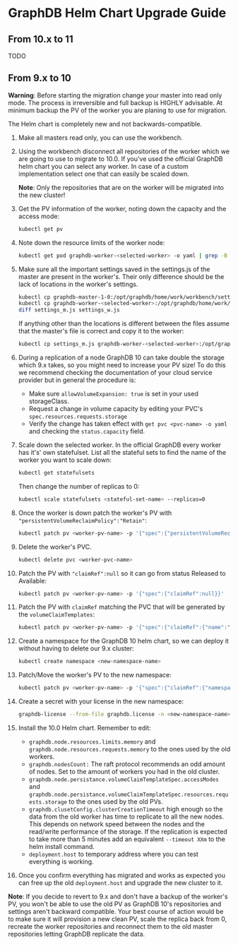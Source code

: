 # GraphDB Helm Chart Upgrade Guide

## From 10.x to 11

TODO

## From 9.x to 10

**Warning**: Before starting the migration change your master into read only mode. 
The process is irreversible and full backup is HIGHLY advisable. 
At minimum backup the PV of the worker you are planing to use for migration.

The Helm chart is completely new and not backwards-compatible.

1. Make all masters read only, you can use the workbench.

2. Using the workbench disconnect all repositories of the worker which we are going to use to migrate to 10.0.
   If you've used the official GraphDB helm chart you can select any worker. 
   In case of a custom implementation select one that can easily be scaled down.

   **Note**: Only the repositories that are on the worker will be migrated into the new cluster!

3. Get the PV information of the worker, noting down the capacity and the access mode:
   ```bash
   kubectl get pv
   ```

4. Note down the resource limits of the worker node:
   ```bash
   kubectl get pod graphdb-worker-<selected-worker> -o yaml | grep -B 2 memory
   ```

5. Make sure all the important settings saved in the settings.js of the master are present in the worker's. Their only difference
   should be the lack of locations in the worker's settings.
   ```bash
   kubectl cp graphdb-master-1-0:/opt/graphdb/home/work/workbench/settings.js settings_m.js
   kubectl cp graphdb-worker-<selected-worker>:/opt/graphdb/home/work/workbench/settings.js settings_w.js
   diff settings_m.js settings_w.js
   ```
   If anything other than the locations is different between the files assume that the master's file is correct and copy it to the worker:
   ```bash
   kubectl cp settings_m.js graphdb-worker-<selected-worker>:/opt/graphdb/home/work/workbench/settings.js
   ```

6. During a replication of a node GraphDB 10 can take double the storage which 9.x takes, so you might need to increase your PV size! To do this
   we recommend checking the documentation of your cloud service provider but in general the procedure is:
   - Make sure `allowVolumeExpansion: true` is set in your used storageClass.
   - Request a change in volume capacity by editing your PVC's `spec.resources.requests.storage`
   - Verify the change has taken effect with `get pvc <pvc-name> -o yaml` and checking the `status.capacity` field.

7. Scale down the selected worker. In the official GraphDB every worker has it's' own statefulset.
   List all the stateful sets to find the name of the worker you want to scale down:
   ```bash
   kubectl get statefulsets
   ```
   Then change the number of replicas to 0:
   ```bash
   kubectl scale statefulsets <stateful-set-name> --replicas=0
   ```

8. Once the worker is down patch the worker's PV with `"persistentVolumeReclaimPolicy":"Retain"`:
   ```bash
   kubectl patch pv <worker-pv-name> -p '{"spec":{"persistentVolumeReclaimPolicy":"Retain"}}'
   ```

9. Delete the worker's PVC.
   ```bash
   kubectl delete pvc <worker-pvc-name>
   ```

10. Patch the PV with `"claimRef":null` so it can go from status Released to Available:
    ```bash
    kubectl patch pv <worker-pv-name> -p '{"spec":{"claimRef":null}}'
    ```

11. Patch the PV with `claimRef` matching the PVC that will be generated by the `volumeClaimTemplates`:
    ```bash
    kubectl patch pv <worker-pv-name> -p '{"spec":{"claimRef":{"name":"graphdb-node-data-dynamic-pvc-graphdb-node-0"}}}'
    ```

12. Create a namespace for the GraphDB 10 helm chart, so we can deploy it without having to delete our 9.x cluster:
    ```bash
    kubectl create namespace <new-namespace-name>
    ```

13. Patch/Move the worker's PV to the new namespace:
    ```bash
    kubectl patch pv <worker-pv-name> -p '{"spec":{"claimRef":{"namespace":"<namespace-name>"}}}'
    ```

14. Create a secret with your license in the new namespace:
     ```bash
    graphdb-license --from-file graphdb.license -n <new-namespace-name>
    ```

15. Install the 10.0 Helm chart. Remember to edit:
    - `graphdb.node.resources.limits.memory` and `graphdb.node.resources.requests.memory` to the ones used by the old workers.
    - `graphdb.nodesCount:` The raft protocol recommends an odd amount of nodes. Set to the amount of workers you had in the old cluster.
    - `graphdb.node.persistance.volumeClaimTemplateSpec.accessModes` and `graphdb.node.persistance.volumeClaimTemplateSpec.resources.requests.storage` to the ones used by the old PVs.
    - `graphdb.clusetConfig.clusterCreationTimeout` high enough so the data from the old worker has time to replicate to all the new nodes. This depends on network speed between the nodes and the read/write performance of the storage. If the replication is expected to take more than 5 minutes add an equivalent `--timeout XXm` to the helm install command.
    - `deployment.host` to temporary address where you can test everything is working.

16. Once you confirm everything has migrated and works as expected you can free up the old `deployment.host` and upgrade the new cluster to it.

**Note**: If you decide to revert to 9.x and don't have a backup of the worker's PV, you won't be able to use the old PV as GraphDB 10's repositories and settings aren't backward compatible.
Your best course of action would be to make sure it will provision a new clean PV, scale the replica back from 0, recreate the worker repositories and reconnect them to the old master repositories letting GraphDB replicate the data.
